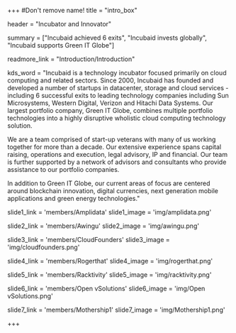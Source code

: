 +++
#Don't remove name!
title = "intro_box"

header = "Incubator and Innovator"

summary = ["Incubaid achieved 6 exits", "Incubaid invests globally", "Incubaid supports Green IT Globe"]

readmore_link = "Introduction/Introduction"

kds_word = "Incubaid is a technology incubator focused primarily on cloud computing and related sectors. Since 2000, Incubaid has founded and developed a number of startups in datacenter, storage and cloud services - including 6 successful exits to leading technology companies including Sun Microsystems, Western Digital, Verizon and Hitachi Data Systems. Our largest portfolio company, Green IT Globe, combines multiple portfolio technologies into a highly disruptive wholistic cloud computing technology solution.

We are a team comprised of start-up veterans with many of us working together for more than a decade. Our extensive experience spans capital raising, operations and execution, legal advisory, IP and financial.  Our team is further supported by a network of advisors and consultants who provide assistance to our portfolio companies.

In addition to Green IT Globe, our current areas of focus are centered around blockchain innovation, digital currencies, next generation mobile applications and green energy technologies."

slide1_link = 'members/Amplidata'
slide1_image = 'img/amplidata.png'

slide2_link = 'members/Awingu'
slide2_image = 'img/awingu.png'

slide3_link = 'members/CloudFounders'
slide3_image = 'img/cloudfounders.png'

slide4_link = 'members/Rogerthat'
slide4_image = 'img/rogerthat.png'

slide5_link = 'members/Racktivity'
slide5_image = 'img/racktivity.png'

slide6_link = 'members/Open vSolutions'
slide6_image = 'img/Open vSolutions.png'

slide7_link = 'members/Mothership1'
slide7_image = 'img/Mothership1.png'

+++
